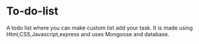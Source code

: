 # To-do-list
A todo list where you can make custom list add your task.
It is made using Html,CSS,Javascript,express and uses Mongoose and database.
